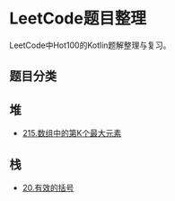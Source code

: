 # LeetCode题目整理

LeetCode中Hot100的Kotlin题解整理与复习。

## 题目分类

## 堆
- [215.数组中的第K个最大元素](./src/堆/215.数组中的第K个最大元素.kt)

## 栈
- [20.有效的括号](./src/栈/20.有效的括号.kt)